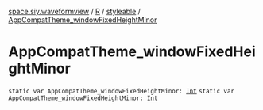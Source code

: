 [space.siy.waveformview](../../index.md) / [R](../index.md) / [styleable](index.md) / [AppCompatTheme_windowFixedHeightMinor](./-app-compat-theme_window-fixed-height-minor.md)

# AppCompatTheme_windowFixedHeightMinor

`static var AppCompatTheme_windowFixedHeightMinor: `[`Int`](https://kotlinlang.org/api/latest/jvm/stdlib/kotlin/-int/index.html)
`static var AppCompatTheme_windowFixedHeightMinor: `[`Int`](https://kotlinlang.org/api/latest/jvm/stdlib/kotlin/-int/index.html)